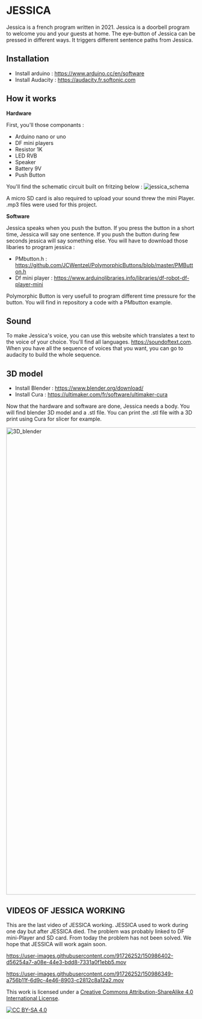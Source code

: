 # JESSICA

Jessica is a french program written in 2021. 
Jessica is a doorbell program to welcome you and your guests at home. 
The eye-button of Jessica can be pressed in different ways. It triggers different sentence paths from Jessica.

## Installation

- Install arduino : https://www.arduino.cc/en/software
- Install Audacity : https://audacity.fr.softonic.com

## How it works 

**Hardware**

First, you'll those componants : 
- Arduino nano or uno 
- DF mini players
- Resistor 1K
- LED RVB 
- Speaker 
- Battery 9V
- Push Button

You'll find the schematic circuit built on fritzing below : 
![jessica_schema](https://user-images.githubusercontent.com/91726252/143845445-5e3127d5-458f-48c7-adbd-ce3b3f659b4e.png)

A micro SD card is also required to upload your sound threw the mini Player. .mp3 files were used for this project. 

**Software**

Jessica speaks when you push the button. If you press the button in a short time, Jessica will say one sentence. If you push the button during few seconds jessica will say something else. 
You will have to download those libaries to program jessica : 

- PMbutton.h : https://github.com/JCWentzel/PolymorphicButtons/blob/master/PMButton.h
- Df mini player : https://www.arduinolibraries.info/libraries/df-robot-df-player-mini

Polymorphic Button is very usefull to program different time pressure for the button. 
You will find in repository a code with a PMbutton example. 

## Sound 

To make Jessica's voice, you can use this website which translates a text to the voice of your choice. You'll find all languages. 
https://soundoftext.com. When you have all the sequence of voices that you want, you can go to audacity to build the whole sequence. 

## 3D model

- Install Blender : https://www.blender.org/download/
- Install Cura : https://ultimaker.com/fr/software/ultimaker-cura

Now that the hardware and software are done, Jessica needs a body. 
You will find blender 3D model and a .stl file. 
You can print the .stl file with a 3D print using Cura for slicer for example.

<img width="1243" alt="3D_blender" src="https://user-images.githubusercontent.com/91726252/143847567-2662e4da-88e4-4f94-b16b-3bf818835802.png">

## VIDEOS OF JESSICA WORKING

This are the last video of JESSICA working. JESSICA used to work during one day but after JESSICA died. The problem was probably linked to DF mini-Player and SD card. From today the problem has not been solved.
We hope that JESSICA will work again soon.

https://user-images.githubusercontent.com/91726252/150986402-d56254a7-a08e-44e3-bdd8-7331a0f1ebb5.mov

https://user-images.githubusercontent.com/91726252/150986349-a756b11f-6d9c-4e46-8903-c2812c8a12a2.mov

This work is licensed under a
[Creative Commons Attribution-ShareAlike 4.0 International License][cc-by-sa].

[![CC BY-SA 4.0][cc-by-sa-image]][cc-by-sa]

[cc-by-sa]: http://creativecommons.org/licenses/by-sa/4.0/
[cc-by-sa-image]: https://licensebuttons.net/l/by-sa/4.0/88x31.png
[cc-by-sa-shield]: https://img.shields.io/badge/License-CC%20BY--SA%204.0-lightgrey.svg


